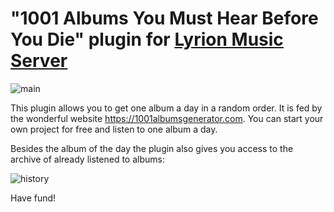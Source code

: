 # "1001 Albums You Must Hear Before You Die" plugin for [Lyrion Music Server](https://lyrion.org)

![main](https://github.com/user-attachments/assets/5952613b-d4c0-43c8-9692-db05f1598944)

This plugin allows you to get one album a day in a random order. It is fed by the wonderful website 
https://1001albumsgenerator.com. You can start your own project for free and listen to one album a day.

Besides the album of the day the plugin also gives you access to the archive of already listened to albums:

![history](https://github.com/user-attachments/assets/05a5b81c-00a3-4e2a-874e-f94bdca6e846)

Have fund!
